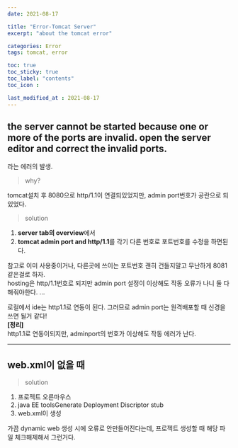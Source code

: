 ```yaml
---
date: 2021-08-17

title: "Error-Tomcat Server"
excerpt: "about the tomcat error"

categories: Error
tags: tomcat, error

toc: true  
toc_sticky: true
toc_label: "contents"
toc_icon : 

last_modified_at : 2021-08-17
---
```

## the server cannot be started because one or more of the ports are invalid. open the server editor and correct the invalid ports.  
 
라는 에러의 발생.

>why?  

tomcat설치 후 8080으로 http/1.1이 연결되있었지만, admin port번호가 공란으로 되있었다.

>solution  

1. **server tab의 overview**에서 
2. **tomcat admin port and http/1.1**를 각기 다른 번호로 포트번호를 수정을 하면된다.  

참고로 이미 사용중이거나, 다른곳에 쓰이는 포트번호 괜히 건들지말고 무난하게 8081같은걸로 하자.  
hosting은 http/1.1번호로 되지만 admin port 설정이 이상해도 작동 오류가 나니 둘 다 해줘야한다.
...  

로컬에서 ide는 http1.1로 연동이 된다. 그러므로 admin port는 원격배포할 때 신경을 쓰면 될거 같다!  
**[정리]**  
http1.1로 연동이되지만, adminport의 번호가 이상해도 작동 에러가 난다. 

---  
## web.xml이 없을 때

>solution  

1. 프로젝트 오른마우스
2. java EE toolsGenerate Deployment Discriptor stub
3. web.xml이 생성

가끔 dynamic web 생성 시에 오류로 안만들어진다는데, 프로젝트 생성할 때 해당 파일 체크해제해서 그런거다.